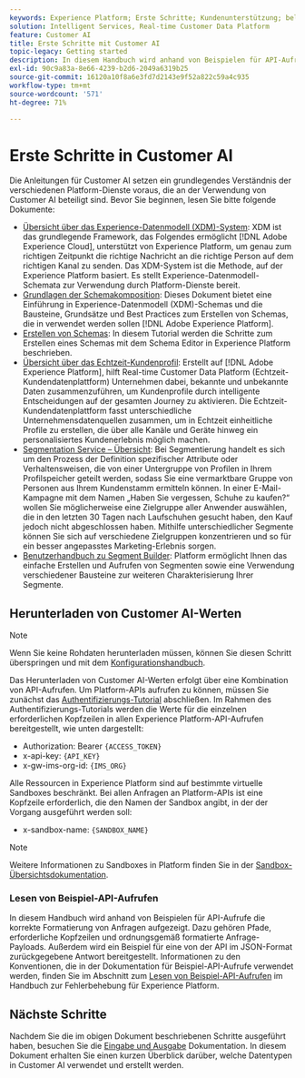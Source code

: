 ```yaml
---
keywords: Experience Platform; Erste Schritte; Kundenunterstützung; beliebte Themen
solution: Intelligent Services, Real-time Customer Data Platform
feature: Customer AI
title: Erste Schritte mit Customer AI
topic-legacy: Getting started
description: In diesem Handbuch wird anhand von Beispielen für API-Aufrufe die korrekte Formatierung von Anfragen aufgezeigt. Dazu gehören Pfade, erforderliche Kopfzeilen und ordnungsgemäß formatierte Anfrage-Payloads.
exl-id: 90c9a83a-8e66-4239-b2d6-2049a6319b25
source-git-commit: 16120a10f8a6e3fd7d2143e9f52a822c59a4c935
workflow-type: tm+mt
source-wordcount: '571'
ht-degree: 71%

---
```


# Erste Schritte in Customer AI

Die Anleitungen für Customer AI setzen ein grundlegendes Verständnis der verschiedenen Platform-Dienste voraus, die an der Verwendung von Customer AI beteiligt sind. Bevor Sie beginnen, lesen Sie bitte folgende Dokumente:

- [Übersicht über das Experience-Datenmodell (XDM)-System](../../xdm/home.md): XDM ist das grundlegende Framework, das Folgendes ermöglicht [!DNL Adobe Experience Cloud], unterstützt von Experience Platform, um genau zum richtigen Zeitpunkt die richtige Nachricht an die richtige Person auf dem richtigen Kanal zu senden. Das XDM-System ist die Methode, auf der Experience Platform basiert. Es stellt Experience-Datenmodell-Schemata zur Verwendung durch Platform-Dienste bereit.
- [Grundlagen der Schemakomposition](../../xdm/schema/composition.md): Dieses Dokument bietet eine Einführung in Experience-Datenmodell (XDM)-Schemas und die Bausteine, Grundsätze und Best Practices zum Erstellen von Schemas, die in verwendet werden sollen [!DNL Adobe Experience Platform].
- [Erstellen von Schemas](../../xdm/tutorials/create-schema-ui.md): In diesem Tutorial werden die Schritte zum Erstellen eines Schemas mit dem Schema Editor in Experience Platform beschrieben.
- [Übersicht über das Echtzeit-Kundenprofil](../../rtcdp/overview.md): Erstellt auf [!DNL Adobe Experience Platform], hilft Real-time Customer Data Platform (Echtzeit-Kundendatenplattform) Unternehmen dabei, bekannte und unbekannte Daten zusammenzuführen, um Kundenprofile durch intelligente Entscheidungen auf der gesamten Journey zu aktivieren. Die Echtzeit-Kundendatenplattform fasst unterschiedliche Unternehmensdatenquellen zusammen, um in Echtzeit einheitliche Profile zu erstellen, die über alle Kanäle und Geräte hinweg ein personalisiertes Kundenerlebnis möglich machen.
- [Segmentation Service – Übersicht](../../segmentation/home.md): Bei Segmentierung handelt es sich um den Prozess der Definition spezifischer Attribute oder Verhaltensweisen, die von einer Untergruppe von Profilen in Ihrem Profilspeicher geteilt werden, sodass Sie eine vermarktbare Gruppe von Personen aus Ihrem Kundenstamm ermitteln können. In einer E-Mail-Kampagne mit dem Namen „Haben Sie vergessen, Schuhe zu kaufen?“ wollen Sie möglicherweise eine Zielgruppe aller Anwender auswählen, die in den letzten 30 Tagen nach Laufschuhen gesucht haben, den Kauf jedoch nicht abgeschlossen haben. Mithilfe unterschiedlicher Segmente können Sie sich auf verschiedene Zielgruppen konzentrieren und so für ein besser angepasstes Marketing-Erlebnis sorgen.
- [Benutzerhandbuch zu Segment Builder](../../segmentation/tutorials/create-a-segment.md): Platform ermöglicht Ihnen das einfache Erstellen und Aufrufen von Segmenten sowie eine Verwendung verschiedener Bausteine zur weiteren Charakterisierung Ihrer Segmente.

## Herunterladen von Customer AI-Werten

>[!NOTE]
>
>Wenn Sie keine Rohdaten herunterladen müssen, können Sie diesen Schritt überspringen und mit dem [Konfigurationshandbuch](./user-guide/configure.md).

Das Herunterladen von Customer AI-Werten erfolgt über eine Kombination von API-Aufrufen. Um Platform-APIs aufrufen zu können, müssen Sie zunächst das [Authentifizierungs-Tutorial](https://experienceleague.adobe.com/docs/experience-platform/landing/platform-apis/api-authentication.html?lang=de) abschließen. Im Rahmen des Authentifizierungs-Tutorials werden die Werte für die einzelnen erforderlichen Kopfzeilen in allen Experience Platform-API-Aufrufen bereitgestellt, wie unten dargestellt:

- Authorization: Bearer `{ACCESS_TOKEN}`
- x-api-key: `{API_KEY}`
- x-gw-ims-org-id: `{IMS_ORG}`

Alle Ressourcen in Experience Platform sind auf bestimmte virtuelle Sandboxes beschränkt. Bei allen Anfragen an Platform-APIs ist eine Kopfzeile erforderlich, die den Namen der Sandbox angibt, in der der Vorgang ausgeführt werden soll:

- x-sandbox-name: `{SANDBOX_NAME}`

>[!NOTE]
>
>Weitere Informationen zu Sandboxes in Platform finden Sie in der [Sandbox-Übersichtsdokumentation](../../sandboxes/home.md).

### Lesen von Beispiel-API-Aufrufen

In diesem Handbuch wird anhand von Beispielen für API-Aufrufe die korrekte Formatierung von Anfragen aufgezeigt. Dazu gehören Pfade, erforderliche Kopfzeilen und ordnungsgemäß formatierte Anfrage-Payloads. Außerdem wird ein Beispiel für eine von der API im JSON-Format zurückgegebene Antwort bereitgestellt. Informationen zu den Konventionen, die in der Dokumentation für Beispiel-API-Aufrufe verwendet werden, finden Sie im Abschnitt zum [Lesen von Beispiel-API-Aufrufen](../../landing/troubleshooting.md) im Handbuch zur Fehlerbehebung für Experience Platform.

## Nächste Schritte

Nachdem Sie die im obigen Dokument beschriebenen Schritte ausgeführt haben, besuchen Sie die [Eingabe und Ausgabe](./input-output.md) Dokumentation. In diesem Dokument erhalten Sie einen kurzen Überblick darüber, welche Datentypen in Customer AI verwendet und erstellt werden.
